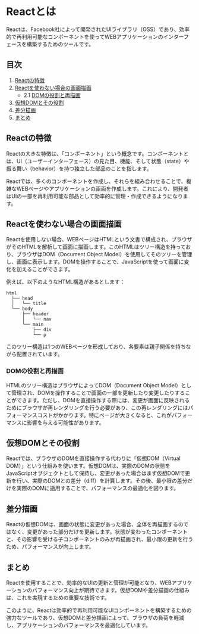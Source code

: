 # Reactとは

Reactは、Facebook社によって開発されたUIライブラリ（OSS）であり、効率的で再利用可能なコンポーネントを使ってWEBアプリケーションのインターフェースを構築するためのツールです。

## 目次
1. [Reactの特徴](#reactの特徴)
2. [Reactを使わない場合の画面描画](#reactを使わない場合の画面描画)
   - 2.1 [DOMの役割と再描画](#domの役割と再描画)
3. [仮想DOMとその役割](#仮想domとその役割)
4. [差分描画](#差分描画)
5. [まとめ](#まとめ)

## Reactの特徴

Reactの大きな特徴は、「コンポーネント」という概念です。コンポーネントとは、UI（ユーザーインターフェース）の見た目、機能、そして状態（state）や振る舞い（behavior）を持つ独立した部品のことを指します。

Reactでは、多くのコンポーネントを作成し、それらを組み合わせることで、複雑なWEBページやアプリケーションの画面を作成します。これにより、開発者はUIの一部を再利用可能な部品として効率的に管理・作成できるようになります。

## Reactを使わない場合の画面描画

Reactを使用しない場合、WEBページはHTMLという文書で構成され、ブラウザがそのHTMLを解析して画面に描画します。このHTMLはツリー構造を持っており、ブラウザはDOM（Document Object Model）を使用してそのツリーを管理し、画面に表示します。DOMを操作することで、JavaScriptを使って画面に変化を加えることができます。

例えば、以下のようなHTML構造があるとします：

```
html
  ├── head
  │   └── title
  └── body
      ├── header
      │   └── nav
      └── main
          ├── div
          └── p
```

このツリー構造は1つのWEBページを形成しており、各要素は親子関係を持ちながら配置されています。

### DOMの役割と再描画

HTMLのツリー構造はブラウザによってDOM（Document Object Model）として管理され、DOMを操作することで画面の一部を更新したり変更したりすることができます。ただし、DOMを直接操作する際には、変更が画面に反映されるためにブラウザが再レンダリングを行う必要があり、この再レンダリングにはパフォーマンスコストがかかります。特にページが大きくなると、これがパフォーマンスに影響を与える可能性があります。

## 仮想DOMとその役割

Reactでは、ブラウザのDOMを直接操作する代わりに「仮想DOM（Virtual DOM）」という仕組みを使います。仮想DOMは、実際のDOMの状態をJavaScriptオブジェクトとして保持し、変更があった場合はまず仮想DOMで更新を行い、実際のDOMとの差分（diff）を計算します。その後、最小限の差分だけを実際のDOMに適用することで、パフォーマンスの最適化を図ります。

## 差分描画

Reactの仮想DOMは、画面の状態に変更があった場合、全体を再描画するのではなく、変更があった部分だけを更新します。状態が変わったコンポーネントと、その影響を受ける子コンポーネントのみが再描画され、最小限の更新を行うため、パフォーマンスが向上します。

## まとめ

Reactを使用することで、効率的なUIの更新と管理が可能となり、WEBアプリケーションのパフォーマンス向上が期待できます。仮想DOMや差分描画の仕組みは、これを実現するための重要な技術です。

このように、Reactは効率的で再利用可能なUIコンポーネントを構築するための強力なツールであり、仮想DOMと差分描画によって、ブラウザの負荷を軽減し、アプリケーションのパフォーマンスを最適化しています。

